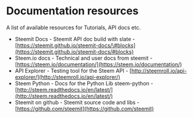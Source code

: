 # Documentation resources

A list of available resources for Tutorials, API docs etc.

* Steemit Docs - Steemit API doc build with slate - [https://steemit.github.io/steemit-docs/\#blocks](https://steemit.github.io/steemit-docs/#blocks)
* Steem.io docs - Technical and user docs from steemit - [https://steem.io/documentation/](https://steem.io/documentation/)
* API Explorer - Testing tool for the Steem API - [http://steemroll.io/api-explorer/](http://steemroll.io/api-explorer/)
* Steem Python - Docs for the Python Lib steem-python - [http://steem.readthedocs.io/en/latest/](http://steem.readthedocs.io/en/latest/)
* Steemit on github - Steemit source code and libs - [https://github.com/steemit](https://github.com/steemit)



